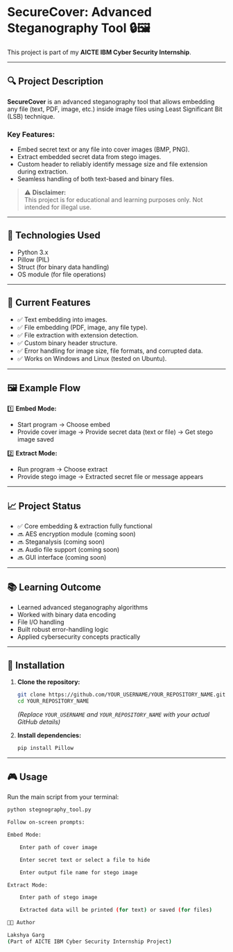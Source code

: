 # SecureCover: Advanced Steganography Tool 🔒🖼️

This project is part of my **AICTE IBM Cyber Security Internship**.

---

## 🔍 Project Description

**SecureCover** is an advanced steganography tool that allows embedding any file (text, PDF, image, etc.) inside image files using Least Significant Bit (LSB) technique.

### Key Features:

- Embed secret text or any file into cover images (BMP, PNG).
- Extract embedded secret data from stego images.
- Custom header to reliably identify message size and file extension during extraction.
- Seamless handling of both text-based and binary files.

> ⚠ **Disclaimer:**  
> This project is for educational and learning purposes only. Not intended for illegal use.

---

## 🔧 Technologies Used

- Python 3.x
- Pillow (PIL)
- Struct (for binary data handling)
- OS module (for file operations)

---

## 🚀 Current Features

- ✅ Text embedding into images.
- ✅ File embedding (PDF, image, any file type).
- ✅ File extraction with extension detection.
- ✅ Custom binary header structure.
- ✅ Error handling for image size, file formats, and corrupted data.
- ✅ Works on Windows and Linux (tested on Ubuntu).

---

## 🖼️ Example Flow

1️⃣ **Embed Mode:**
   - Start program → Choose embed
   - Provide cover image → Provide secret data (text or file) → Get stego image saved

2️⃣ **Extract Mode:**
   - Run program → Choose extract
   - Provide stego image → Extracted secret file or message appears

---

## 📈 Project Status

- ✅ Core embedding & extraction fully functional
- 🔜 AES encryption module (coming soon)
- 🔜 Steganalysis (coming soon)
- 🔜 Audio file support (coming soon)
- 🔜 GUI interface (coming soon)

---

## 📚 Learning Outcome

- Learned advanced steganography algorithms
- Worked with binary data encoding
- File I/O handling
- Built robust error-handling logic
- Applied cybersecurity concepts practically

---

## 🔧 Installation

1. **Clone the repository:**
    ```bash
    git clone https://github.com/YOUR_USERNAME/YOUR_REPOSITORY_NAME.git
    cd YOUR_REPOSITORY_NAME
    ```
    *(Replace `YOUR_USERNAME` and `YOUR_REPOSITORY_NAME` with your actual GitHub details)*

2. **Install dependencies:**
    ```bash
    pip install Pillow
    ```

---

## 🎮 Usage

Run the main script from your terminal:

```bash
python stegnography_tool.py

Follow on-screen prompts:

Embed Mode:

    Enter path of cover image

    Enter secret text or select a file to hide

    Enter output file name for stego image

Extract Mode:

    Enter path of stego image

    Extracted data will be printed (for text) or saved (for files)

👨‍💻 Author

Lakshya Garg
(Part of AICTE IBM Cyber Security Internship Project)
